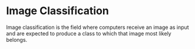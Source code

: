 # Image Classification

Image classification is the field where computers receive an image as input and are expected to produce a class to which that image most likely belongs.